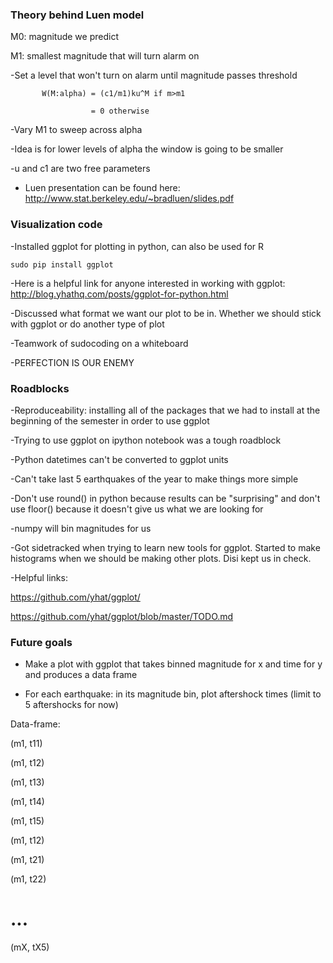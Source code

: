 ### Theory behind Luen model

M0: magnitude we predict

M1: smallest magnitude that will turn alarm on

-Set a level that won't turn on alarm until magnitude passes threshold

           W(M:alpha) = (c1/m1)ku^M if m>m1
           
                      = 0 otherwise

-Vary M1 to sweep across alpha

-Idea is for lower levels of alpha the window is going to be smaller

-u and c1 are two free parameters

- Luen presentation can be found here: http://www.stat.berkeley.edu/~bradluen/slides.pdf

### Visualization code

-Installed ggplot for plotting in python, can also be used for R

```sudo pip install ggplot```

-Here is a helpful link for anyone interested in working with ggplot: http://blog.yhathq.com/posts/ggplot-for-python.html

-Discussed what format we want our plot to be in. Whether we should stick with ggplot or do another type of plot

-Teamwork of sudocoding on a whiteboard

-PERFECTION IS OUR ENEMY


### Roadblocks

-Reproduceability: installing all of the packages that we had to install at the beginning of the semester in order to use ggplot

-Trying to use ggplot on ipython notebook was a tough roadblock

-Python datetimes can't be converted to ggplot units

-Can't take last 5 earthquakes of the year to make things more simple

-Don't use round() in python because results can be "surprising" and don't use floor() because it doesn't give us what we are looking for

   -numpy will bin magnitudes for us

-Got sidetracked when trying to learn new tools for ggplot. Started to make histograms when we should be making other plots. Disi kept us in check.

-Helpful links:

https://github.com/yhat/ggplot/

https://github.com/yhat/ggplot/blob/master/TODO.md


### Future goals

- Make a plot with ggplot that takes binned magnitude for x and time for y and produces a data frame 

- For each earthquake: in its magnitude bin, plot aftershock times (limit to 5 aftershocks for now)

Data-frame:

(m1, t11)

(m1, t12)

(m1, t13)

(m1, t14)

(m1, t15)

(m1, t12)

(m1, t21)

(m1, t22)
# ...

(mX, tX5)


